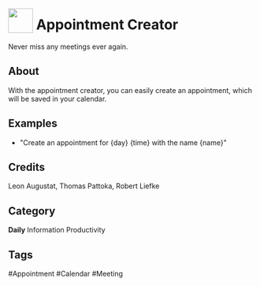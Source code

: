 # <img src="https://raw.githack.com/FortAwesome/Font-Awesome/master/svgs/solid/calendar-plus.svg" card_color="#002E5F" width="50" height="50" style="vertical-align:bottom"/> Appointment Creator
Never miss any meetings ever again.

## About
With the appointment creator, you can easily create an appointment, which will be saved in your calendar.

## Examples
* "Create an appointment for {day} {time} with the name {name}"

## Credits
Leon Augustat, Thomas Pattoka, Robert Liefke

## Category
**Daily**
Information
Productivity

## Tags
#Appointment
#Calendar
#Meeting

